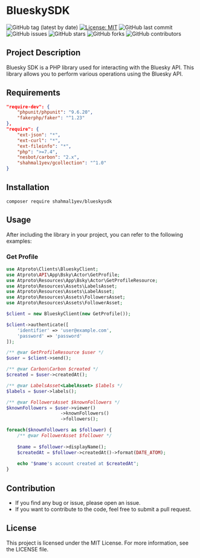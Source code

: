 # BlueskySDK

![GitHub tag (latest by date)](https://img.shields.io/github/v/tag/shahmal1yev/blueskysdk?label=latest&style=flat)
[![License: MIT](https://img.shields.io/badge/License-MIT-green.svg)](https://opensource.org/licenses/MIT)
![GitHub last commit](https://img.shields.io/github/last-commit/shahmal1yev/blueskysdk)
![GitHub issues](https://img.shields.io/github/issues/shahmal1yev/blueskysdk)
![GitHub stars](https://img.shields.io/github/stars/shahmal1yev/blueskysdk)
![GitHub forks](https://img.shields.io/github/forks/shahmal1yev/blueskysdk)
![GitHub contributors](https://img.shields.io/github/contributors/shahmal1yev/blueskysdk)

## Project Description

Bluesky SDK is a PHP library used for interacting with the Bluesky API. This library allows you to perform various operations using the Bluesky API.

## Requirements

```json
"require-dev": {
    "phpunit/phpunit": "9.6.20",
    "fakerphp/faker": "^1.23"
},
"require": {
    "ext-json": "*",
    "ext-curl": "*",
    "ext-fileinfo": "*",
    "php": ">=7.4",
    "nesbot/carbon": "2.x",
    "shahmal1yev/gcollection": "^1.0"
}
```

## Installation

```shell
composer require shahmal1yev/blueskysdk
```

## Usage

After including the library in your project, you can refer to the following examples:

### Get Profile

```php
use Atproto\Clients\BlueskyClient;
use Atproto\API\App\Bsky\Actor\GetProfile;
use Atproto\Resources\App\Bsky\Actor\GetProfileResource;
use Atproto\Resources\Assets\LabelsAsset;
use Atproto\Resources\Assets\LabelAsset;
use Atproto\Resources\Assets\FollowersAsset;
use Atproto\Resources\Assets\FollowerAsset;

$client = new BlueskyClient(new GetProfile());

$client->authenticate([
    'identifier' => 'user@example.com',
    'password' => 'password'
]);

/** @var GetProfileResource $user */
$user = $client->send();

/** @var Carbon\Carbon $created */
$created = $user->createdAt();

/** @var LabelsAsset<LabelAsset> $labels */
$labels = $user->labels();

/** @var FollowersAsset $knownFollowers */
$knownFollowers = $user->viewer()
                    ->knownFollowers()
                    ->followers();

foreach($knownFollowers as $follower) {
    /** @var FollowerAsset $follower */
    
    $name = $follower->displayName();
    $createdAt = $follower->createdAt()->format(DATE_ATOM);
    
    echo "$name's account created at $createdAt";
}
```

## Contribution
- If you find any bug or issue, please open an issue.
- If you want to contribute to the code, feel free to submit a pull request.

## License

This project is licensed under the MIT License. For more information, see the LICENSE file.
